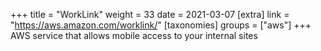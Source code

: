 +++
title = "WorkLink"
weight = 33
date = 2021-03-07
[extra]
link = "https://aws.amazon.com/worklink/"
[taxonomies]
groups = ["aws"]
+++
AWS service that allows mobile access to your internal sites

